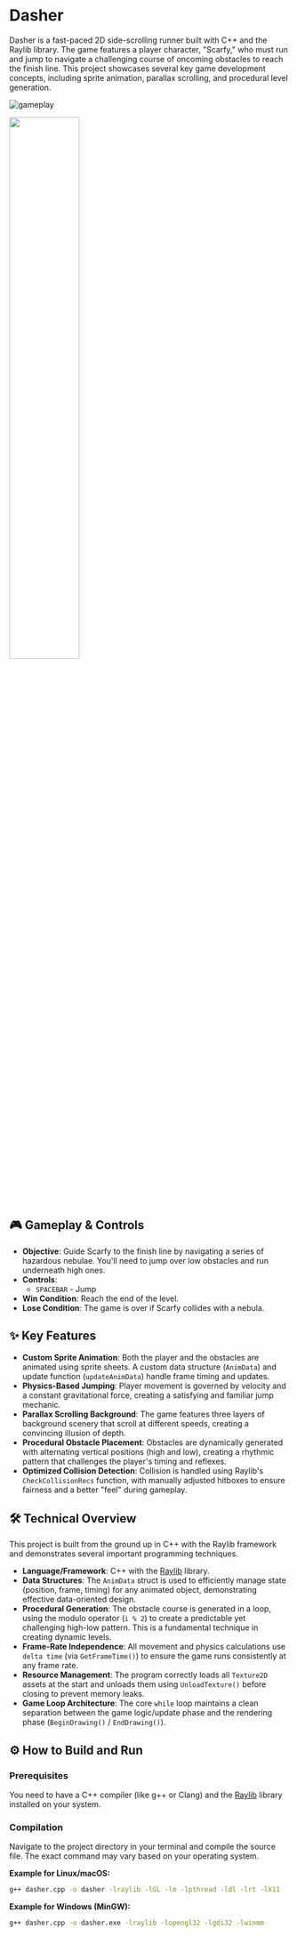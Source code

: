 # Dasher

Dasher is a fast-paced 2D side-scrolling runner built with C++ and the Raylib library. The game features a player character, "Scarfy," who must run and jump to navigate a challenging course of oncoming obstacles to reach the finish line. This project showcases several key game development concepts, including sprite animation, parallax scrolling, and procedural level generation.

![gameplay](<img src="textures/Dasher.gif" width="50%" height="50%"/>)

<img src="textures/Dasher.gif" width="50%" height="50%"/>

## 🎮 Gameplay & Controls

- **Objective**: Guide Scarfy to the finish line by navigating a series of hazardous nebulae. You'll need to jump over low obstacles and run underneath high ones.
- **Controls**:
  - `SPACEBAR` - Jump
- **Win Condition**: Reach the end of the level.
- **Lose Condition**: The game is over if Scarfy collides with a nebula.

## ✨ Key Features

- **Custom Sprite Animation**: Both the player and the obstacles are animated using sprite sheets. A custom data structure (`AnimData`) and update function (`updateAnimData`) handle frame timing and updates.
- **Physics-Based Jumping**: Player movement is governed by velocity and a constant gravitational force, creating a satisfying and familiar jump mechanic.
- **Parallax Scrolling Background**: The game features three layers of background scenery that scroll at different speeds, creating a convincing illusion of depth.
- **Procedural Obstacle Placement**: Obstacles are dynamically generated with alternating vertical positions (high and low), creating a rhythmic pattern that challenges the player's timing and reflexes.
- **Optimized Collision Detection**: Collision is handled using Raylib's `CheckCollisionRecs` function, with manually adjusted hitboxes to ensure fairness and a better "feel" during gameplay.

## 🛠️ Technical Overview

This project is built from the ground up in C++ with the Raylib framework and demonstrates several important programming techniques.

- **Language/Framework**: C++ with the [Raylib](https://www.raylib.com/) library.
- **Data Structures**: The `AnimData` struct is used to efficiently manage state (position, frame, timing) for any animated object, demonstrating effective data-oriented design.
- **Procedural Generation**: The obstacle course is generated in a loop, using the modulo operator (`i % 2`) to create a predictable yet challenging high-low pattern. This is a fundamental technique in creating dynamic levels.
- **Frame-Rate Independence**: All movement and physics calculations use `delta time` (via `GetFrameTime()`) to ensure the game runs consistently at any frame rate.
- **Resource Management**: The program correctly loads all `Texture2D` assets at the start and unloads them using `UnloadTexture()` before closing to prevent memory leaks.
- **Game Loop Architecture**: The core `while` loop maintains a clean separation between the game logic/update phase and the rendering phase (`BeginDrawing()` / `EndDrawing()`).

## ⚙️ How to Build and Run

### Prerequisites

You need to have a C++ compiler (like g++ or Clang) and the [Raylib](https://www.raylib.com/) library installed on your system.

### Compilation

Navigate to the project directory in your terminal and compile the source file. The exact command may vary based on your operating system.

**Example for Linux/macOS:**

```bash
g++ dasher.cpp -o dasher -lraylib -lGL -lm -lpthread -ldl -lrt -lX11
```

**Example for Windows (MinGW):**

```bash
g++ dasher.cpp -o dasher.exe -lraylib -lopengl32 -lgdi32 -lwinmm

```
